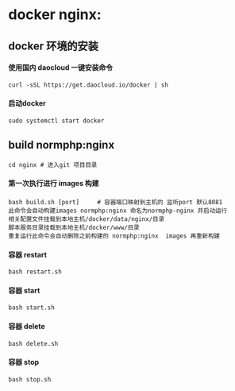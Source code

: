 # docker nginx:
## docker 环境的安装
#### 使用国内 daocloud 一键安装命令<br>
    curl -sSL https://get.daocloud.io/docker | sh
#### 启动docker
    sudo systemctl start docker
## build normphp:nginx
    cd nginx # 进入git 项目目录
#### 第一次执行进行 images 构建
    bash build.sh [port]     # 容器端口映射到主机的 监听port 默认8081
    此命令会自动构建images normphp:nginx 命名为normphp-nginx 并启动运行 
    相关配置文件挂载到本地主机/docker/data/nginx/目录
    脚本服务目录挂载到本地主机/docker/www/目录
    重复运行此命令会自动删除之前构建的 normphp:nginx  images 再重新构建
#### 容器 restart
    bash restart.sh
#### 容器 start
    bash start.sh
#### 容器 delete
    bash delete.sh
#### 容器 stop
    bash stop.sh